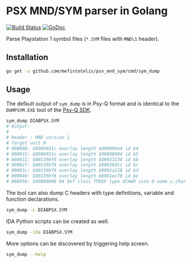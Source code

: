 # PSX MND/SYM parser in Golang

[![Build Status](https://api.travis-ci.com/mefistotelis/psx_mnd_sym.svg)](https://app.travis-ci.com/github/mefistotelis/psx_mnd_sym)
[![GoDoc](https://godoc.org/github.com/mefistotelis/psx_mnd_sym?status.svg)](https://godoc.org/github.com/mefistotelis/psx_mnd_sym)

Parse Playstation 1 symbol files (`*.SYM` files with `MND\1` header).

## Installation

```bash
go get -u github.com/mefistotelis/psx_mnd_sym/cmd/sym_dump
```

## Usage

The default output of `sym_dump` is in Psy-Q format and is identical to the
`DUMPSYM.EXE` tool of the [Psy-Q SDK](http://www.psxdev.net/help/psyq_install.html).

```bash
sym_dump DIABPSX.SYM
# Output:
#
# Header : MND version 1
# Target unit 0
# 000008: $800b031c overlay length $000009e4 id $4
# 000015: $800b031c overlay length $00000004 id $5
# 000022: $80139bf8 overlay length $00023234 id $b
# 00002f: $80139bf8 overlay length $00029dcc id $c
# 00003c: $80139bf8 overlay length $0002a228 id $d
# 000049: $80139bf8 overlay length $0001ec70 id $e
# 000056: $00000000 94 Def class TPDEF type UCHAR size 0 name u_char
```

The tool can also dump C headers with type definitions, variable and function declarations.

```bash
sym_dump -c DIABPSX.SYM
```

IDA Python scripts can be created as well.

```bash
sym_dump -ida DIABPSX.SYM
```

More options can be discovered by triggering help screen.

```bash
sym_dump --help
```
